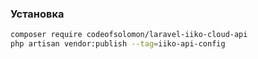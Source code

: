 ### Установка

```bash
composer require codeofsolomon/laravel-iiko-cloud-api
php artisan vendor:publish --tag=iiko-api-config